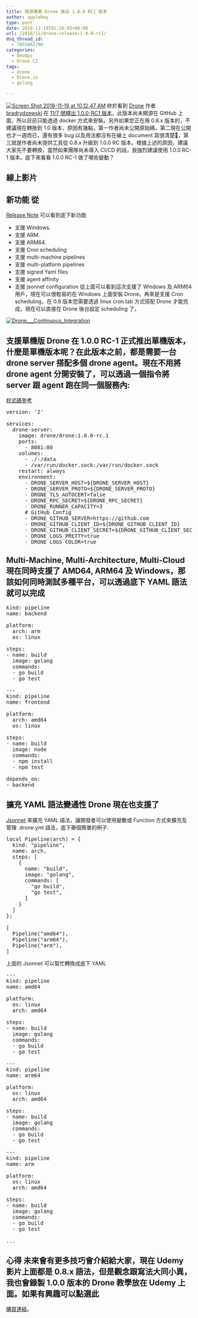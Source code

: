 ```yaml
---
title: 開源專案 Drone 推出 1.0.0 RC1 版本
author: appleboy
type: post
date: 2018-11-19T02:26:03+00:00
url: /2018/11/drone-release-1-0-0-rc1/
dsq_thread_id:
  - 7055862790
categories:
  - DevOps
  - Drone CI
tags:
  - drone
  - Drone.io
  - golang

---
```

[<img src="https://i2.wp.com/farm5.staticflickr.com/4838/45223480124_b038fd86c1_z.jpg?w=840&#038;ssl=1" alt="Screen Shot 2018-11-19 at 10.12.47 AM" data-recalc-dims="1" />][1] 終於看到 [Drone][2] 作者 [bradrydzewski][3] 在 [11/7 號釋出 1.0.0-RC1 版本][4]，此版本尚未開源在 GitHub 上面，所以目前只能透過 docker 方式來安裝。另外如果您正在用 0.8.x 版本的，不建議現在轉換到 1.0 版本，原因有幾點，第一作者尚未公開原始碼，第二現在公開也才一週而已，還有很多 bug 以及用法都沒有在線上 document 寫很清楚，第三就是作者尚未提供工具從 0.8.x 升級到 1.0.0 RC 版本。根據上述的原因，建議大家先不要轉換，當然如果團隊尚未導入 CI/CD 的話，我強烈建議使用 1.0.0 RC-1 版本。底下來看看 1.0.0 RC-1 做了哪些變動？ <!--more-->

## 線上影片

## 新功能 從 

[Release Note][4] 可以看到底下新功能 

  * 支援 Windows. 
  * 支援 ARM. 
  * 支援 ARM64. 
  * 支援 Cron scheduling
  * 支援 multi-machine pipelines
  * 支援 multi-platform pipelines
  * 支援 signed Yaml files
  * 支援 agent affinity
  * 支援 jsonnet configuration 從上面可以看到這次支援了 Windows 及 ARM64 用戶，現在可以很輕易的在 Windows 上面安裝 Drone。再來是支援 Cron scheduling，在 0.8 版本您需要透過 linux cron tab 方式搭配 Drone 才能完成，現在可以直接在 Drone 後台設定 scheduling 了。 

[<img src="https://i1.wp.com/farm5.staticflickr.com/4864/45223480934_c8c2473b3c_z.jpg?w=840&#038;ssl=1" alt="Drone___Continuous_Integration" data-recalc-dims="1" />][5] 

## 支援單機版 Drone 在 1.0.0 RC-1 正式推出單機版本，什麼是單機版本呢？在此版本之前，都是需要一台 drone server 搭配多個 drone agent。現在不用將 drone agent 分開安裝了，可以透過一個指令將 server 跟 agent 跑在同一個服務內: 

[程式碼參考][6] 

<pre class="brush: plain; title: ; notranslate" title="">version: &#039;2&#039;

services:
  drone-server:
    image: drone/drone:1.0.0-rc.1
    ports:
      - 8081:80
    volumes:
      - ./:/data
      - /var/run/docker.sock:/var/run/docker.sock
    restart: always
    environment:
      - DRONE_SERVER_HOST=${DRONE_SERVER_HOST}
      - DRONE_SERVER_PROTO=${DRONE_SERVER_PROTO}
      - DRONE_TLS_AUTOCERT=false
      - DRONE_RPC_SECRET=${DRONE_RPC_SECRET}
      - DRONE_RUNNER_CAPACITY=3
      # GitHub Config
      - DRONE_GITHUB_SERVER=https://github.com
      - DRONE_GITHUB_CLIENT_ID=${DRONE_GITHUB_CLIENT_ID}
      - DRONE_GITHUB_CLIENT_SECRET=${DRONE_GITHUB_CLIENT_SECRET}
      - DRONE_LOGS_PRETTY=true
      - DRONE_LOGS_COLOR=true
</pre>

## Multi-Machine, Multi-Architecture, Multi-Cloud 現在同時支援了 AMD64, ARM64 及 Windows，那該如何同時測試多種平台，可以透過底下 YAML 語法就可以完成 

<pre class="brush: plain; title: ; notranslate" title="">kind: pipeline
name: backend

platform:
  arch: arm
  os: linux

steps:
- name: build
  image: golang
  commands:
  - go build
  - go test

---
kind: pipeline
name: frontend

platform:
  arch: amd64
  os: linux

steps:
- name: build
  image: node
  commands:
  - npm install
  - npm test

depends_on:
- backend
</pre>

## 擴充 YAML 語法變通性 Drone 現在也支援了 

[Jsonnet][7] 來擴充 YAML 語法，讓開發者可以使用變數或 Function 方式來擴充及管理 .drone.yml 語法，底下舉個簡單的例子: 

<pre class="brush: plain; title: ; notranslate" title="">local Pipeline(arch) = {
  kind: "pipeline",
  name: arch,
  steps: [
    {
      name: "build",
      image: "golang",
      commands: [
        "go build",
        "go test",
      ]
    }
  ]
};

[
  Pipeline("amd64"),
  Pipeline("arm64"),
  Pipeline("arm"),
]
</pre> 上面的 Jsonnet 可以幫忙轉換成底下 YAML 

<pre class="brush: plain; title: ; notranslate" title="">---
kind: pipeline
name: amd64

platform:
  os: linux
  arch: amd64

steps:
- name: build
  image: golang
  commands:
  - go build
  - go test

---
kind: pipeline
name: arm64

platform:
  os: linux
  arch: amd64

steps:
- name: build
  image: golang
  commands:
  - go build
  - go test

---
kind: pipeline
name: arm

platform:
  os: linux
  arch: amd64

steps:
- name: build
  image: golang
  commands:
  - go build
  - go test

...
</pre>

## 心得 未來會有更多技巧會介紹給大家，現在 Udemy 影片上面都是 0.8.x 語法，但是觀念跟寫法大同小異，我也會錄製 1.0.0 版本的 Drone 教學放在 Udemy 上面。如果有興趣可以點選此

[購買連結][8]。

 [1]: https://www.flickr.com/photos/appleboy/45223480124/in/dateposted-public/ "Screen Shot 2018-11-19 at 10.12.47 AM"
 [2]: https://github.com/drone/drone
 [3]: https://twitter.com/bradrydzewski
 [4]: https://blog.drone.io/drone-1-release-candidate-1/
 [5]: https://www.flickr.com/photos/appleboy/45223480934/in/dateposted-public/ "Drone___Continuous_Integration"
 [6]: https://github.com/go-training/drone-tutorial/blob/b3b2d55c78dfc2f2d9b86fcca97afba2d9ae4612/1.0.x/docker-compose.single.yml
 [7]: https://jsonnet.org/
 [8]: https://www.udemy.com/devops-oneday/?couponCode=DRONE-DEVOPS